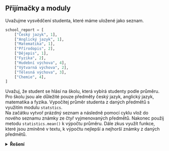 ## Přijímačky a moduly

Uvažujme vysvědčení studenta, které máme uložené jako seznam.

```python
school_report = [
    ["Český jazyk", 1],
    ["Anglický jazyk", 1],
    ["Matematika", 1],
    ["Přírodopis", 2],
    ["Dějepis", 1],
    ["Fyzika", 2],
    ["Hudební výchova", 4],
    ["Výtvarná výchova", 2],
    ["Tělesná výchova", 3],
    ["Chemie", 4],
]
```

Uvažuj, že student se hlásí na školu, která vybírá studenty podle průměru.  
Pro školu jsou ale důležité pouze předměty český jazyk, anglický jazyk, matematika a fyzika. Vypočítej průměr studenta z
daných předmětů s využitím modulu `statstics`.  
Na začátku vytvoř prázdný seznam a následně pomocí cyklu vlož do nového seznamu známky ze čtyř vyjmenovaných předmětů.
Nakonec použij metodu `statistics.mean()` k výpočtu průměru.
Dále zkus využít funkce, které jsou zmíněné v textu, k výpočtu nejlepší a nejhorší známky z daných předmětů.

<details>
<summary><b>Řešení</b></summary>

```python
import statistics

sledovane_predmety = [
    'Český jazyk',
    'Anglický jazyk',
    'Matematika',
    'Fyzika',
]

sledovane_znamky = []

for predmet_znamka in school_report:
    # rozdelime si dvojici na dve samostatne promenne pro lepsi praci
    predmet = predmet_znamka[0]
    znamka = predmet_znamka[1]
    if predmet in sledovane_predmety:
        sledovane_znamky.append(znamka)

print(f'průměr sledovaných předmětů je {statistics.mean(sledovane_znamky)}')
print(f'nejlepší je {min(sledovane_znamky)}')
print(f'nejhorší je {max(sledovane_znamky)}')
```

</details>
